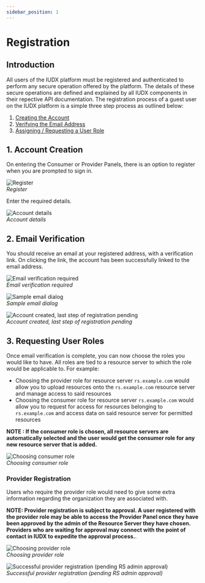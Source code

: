 ```yaml
---
sidebar_position: 1
---
```


# Registration

## Introduction

All users of the IUDX platform must be registered and authenticated to perform any secure operation offered by the platform. The details of these secure operations are defined and explained by all IUDX components in their repective API documentation. The registration process of a guest user on the IUDX platform is a simple three step process as outlined below:

1. [Creating the Account](#1-account-creation)
2. [Verifying the Email Address](#2-email-verification)
3. [Assigning / Requesting a User Role](#3-requesting-user-roles)

## 1. Account Creation

On entering the Consumer or Provider Panels, there is an option to register when you are prompted to sign in.

![Register](https://s3-ap-south-1-docs-resources.s3.ap-south-1.amazonaws.com/IUDX-resources/auth/reg.png)<br/>
*Register*

Enter the required details.

![Account details](https://s3-ap-south-1-docs-resources.s3.ap-south-1.amazonaws.com/IUDX-resources/auth/first-step-reg.png)<br/>
*Account details*

## 2. Email Verification

You should receive an email at your registered address, with a verification link. On clicking the link, the account has been successfully linked to the email address.

![Email verification required](https://s3-ap-south-1-docs-resources.s3.ap-south-1.amazonaws.com/IUDX-resources/auth/email-verification.png)<br/>
*Email verification required*

![Sample email dialog](https://s3-ap-south-1-docs-resources.s3.ap-south-1.amazonaws.com/IUDX-resources/auth/sample-email.png)<br/>
*Sample email dialog*

![Account created, last step of registration pending](https://s3-ap-south-1-docs-resources.s3.ap-south-1.amazonaws.com/IUDX-resources/auth/last-step.png)<br/>
*Account created, last step of registration pending*

## 3. Requesting User Roles

Once email verification is complete, you can now choose the roles you would like to have. All roles are tied to a resource server to which the role would be applicable to. For example:
* Choosing the provider role for resource server `rs.example.com` would allow you to upload resources onto the `rs.example.com` resource server and manage access to said resources
* Choosing the consumer role for resource server `rs.example.com` would allow you to request for access for resources belonging to `rs.example.com` and access data on said resource server for permitted resources

**NOTE : If the consumer role is chosen, all resource servers are automatically selected and the user would get the consumer role for any new resource server that is added.**

![Choosing consumer role](https://s3-ap-south-1-docs-resources.s3.ap-south-1.amazonaws.com/IUDX-resources/auth/cons-role.png)<br/>
*Choosing consumer role*

### Provider Registration

Users who require the provider role would need to give some extra information regarding the organization they are associated with. 

**NOTE: Provider registration is subject to approval. A user registered with the provider role may be able to access the Provider Panel once they have been approved by the admin of the Resource Server they have chosen. Providers who are waiting for approval may connect with the point of contact in IUDX to expedite the approval process.**.

![Choosing provider role](https://s3-ap-south-1-docs-resources.s3.ap-south-1.amazonaws.com/IUDX-resources/auth/prov-role.png)<br/>
*Choosing provider role*

![Successful provider registration (pending RS admin approval)](https://s3-ap-south-1-docs-resources.s3.ap-south-1.amazonaws.com/IUDX-resources/auth/succ-prov-reg.png)<br/>
*Successful provider registration (pending RS admin approval)*

